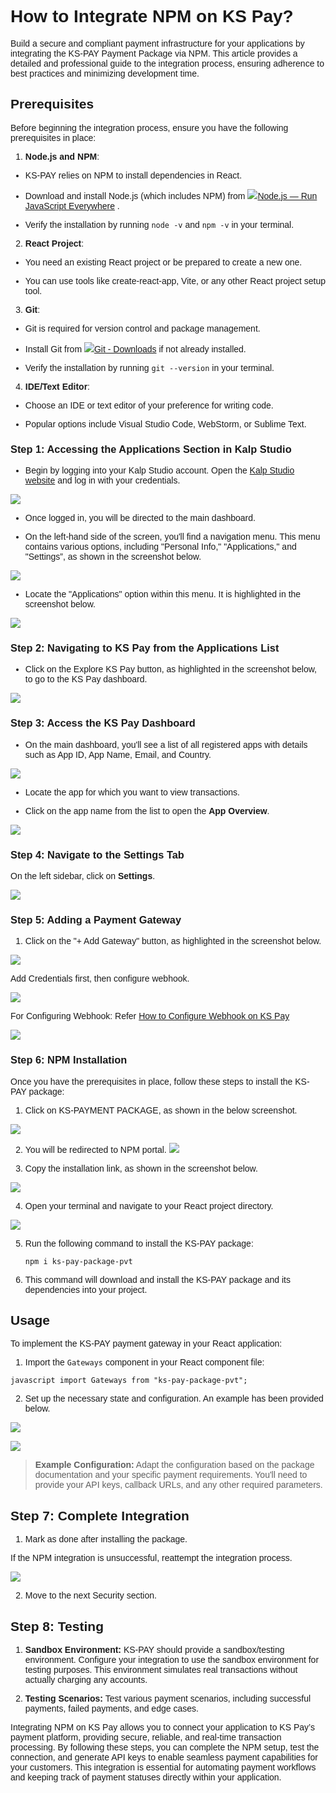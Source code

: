 <style>  body { font-family: "Source Sans 3", sans-serif!important; }</style>
<link href="https://fonts.googleapis.com/css2?family=Source+Sans+3:ital,wght@0,200..900;1,200..900&display=swap" rel="stylesheet">    
<link rel="stylesheet" href="https://fonts.googleapis.com/icon?family=Material+Icons">

# **How to Integrate NPM on KS Pay?**

Build a secure and compliant payment infrastructure for your applications by integrating the KS-PAY Payment Package via NPM. This article provides a detailed and professional guide to the integration process, ensuring adherence to best practices and minimizing development time.

## Prerequisites

Before beginning the integration process, ensure you have the following prerequisites in place:

1.  **Node.js and NPM**:
    

-   KS-PAY relies on NPM to install dependencies in React.
    
-   Download and install Node.js (which includes NPM) from [![](https://nodejs.org/static/images/favicons/favicon.png)Node.js — Run JavaScript Everywhere](https://nodejs.org/en) .
    
-   Verify the installation by running `node -v` and `npm -v` in your terminal.
    

2.  **React Project**:
    

-   You need an existing React project or be prepared to create a new one.
    
-   You can use tools like create-react-app, Vite, or any other React project setup tool.
    

3.  **Git**:
    

-   Git is required for version control and package management.
    
-   Install Git from [![](https://git-scm.com/favicon.ico)Git - Downloads](https://git-scm.com/downloads) if not already installed.
    
-   Verify the installation by running `git --version` in your terminal.
    

4.  **IDE/Text Editor**:
    

-   Choose an IDE or text editor of your preference for writing code.
    
-   Popular options include Visual Studio Code, WebStorm, or Sublime Text.
    

### **Step 1: Accessing the Applications Section in Kalp Studio**

-   Begin by logging into your Kalp Studio account. Open the [Kalp Studio website](https://accounts.kalp.studio/login?redirect_url=https://console.kalp.studio "https://accounts.kalp.studio/login?redirect_url=https://console.kalp.studio") and log in with your credentials.
    

![](https://docs-images-kalp-studio.s3.ap-south-1.amazonaws.com/Audit+2/New+folder/inpm1.png)

-   Once logged in, you will be directed to the main dashboard.
    
-   On the left-hand side of the screen, you'll find a navigation menu. This menu contains various options, including "Personal Info," "Applications," and "Settings”, as shown in the screenshot below.
    

![](https://docs-images-kalp-studio.s3.ap-south-1.amazonaws.com/Audit+2/New+folder/inpm2.png)

-   Locate the "Applications" option within this menu. It is highlighted in the screenshot below.
    

![](https://docs-images-kalp-studio.s3.ap-south-1.amazonaws.com/Audit+2/New+folder/inpm3.png)

### **Step 2: Navigating to KS Pay from the Applications List**

-   Click on the Explore KS Pay button, as highlighted in the screenshot below, to go to the KS Pay dashboard.
    

![](https://docs-images-kalp-studio.s3.ap-south-1.amazonaws.com/Audit+2/New+folder/inpm4.png)

### **Step 3: Access the KS Pay Dashboard**

-   On the main dashboard, you'll see a list of all registered apps with details such as App ID, App Name, Email, and Country.
    

![](https://docs-images-kalp-studio.s3.ap-south-1.amazonaws.com/Audit+2/New+folder/inpm5.png)

- Locate the app for which you want to view transactions. 

- Click on the app name from the list to open the **App Overview**.
    
![](https://docs-images-kalp-studio.s3.ap-south-1.amazonaws.com/Audit+2/configwebhook/wh6.png)
    

### **Step 4: Navigate to the Settings Tab**

On the left sidebar, click on **Settings**.

![](https://docs-images-kalp-studio.s3.ap-south-1.amazonaws.com/Audit+2/configwebhook/wh7.png)
    

### **Step 5: Adding a Payment Gateway**


1.  Click on the "+ Add Gateway" button, as highlighted in the screenshot below.

![](https://docs-images-kalp-studio.s3.ap-south-1.amazonaws.com/Audit+2/New+folder/inpm6.png) 

Add Credentials first, then configure webhook.

![](https://docs-images-kalp-studio.s3.ap-south-1.amazonaws.com/Audit+2/New+folder/inpm7.png)

For Configuring Webhook: Refer [How to Configure Webhook on KS Pay](https://docs.kalp.studio/Products/KS-Pay/How-to-Configure-Webhook-on-KS-Pay/)

![](https://docs-images-kalp-studio.s3.ap-south-1.amazonaws.com/Audit+2/New+folder/inpm8.png)

### **Step 6: NPM Installation**

Once you have the prerequisites in place, follow these steps to install the KS-PAY package:

1. Click on KS-PAYMENT PACKAGE, as shown in the below screenshot.

![](https://docs-images-kalp-studio.s3.ap-south-1.amazonaws.com/Audit+2/New+folder/inpm9.png)

2. You will be redirected to NPM portal.
![](https://docs-images-kalp-studio.s3.ap-south-1.amazonaws.com/Audit+2/New+folder/inpm10.png)

3. Copy the installation link, as shown in the screenshot below.

![](https://docs-images-kalp-studio.s3.ap-south-1.amazonaws.com/Audit+2/New+folder/inpm11.png)

4.  Open your terminal and navigate to your React project directory.

![](https://docs-images-kalp-studio.s3.ap-south-1.amazonaws.com/Audit+2/New+folder/inpm12.png)

5.  Run the following command to install the KS-PAY package:
    
    `npm i ks-pay-package-pvt`
    
6.  This command will download and install the KS-PAY package and its dependencies into your project.
    

## **Usage**

To implement the KS-PAY payment gateway in your React application:

1.  Import the `Gateways` component in your React component file:
    

`javascript import Gateways from "ks-pay-package-pvt";`

2.  Set up the necessary state and configuration. An example has been provided below.
    

![](https://docs-images-kalp-studio.s3.ap-south-1.amazonaws.com/Audit+2/New+folder/inpm13.png)

![](https://docs-images-kalp-studio.s3.ap-south-1.amazonaws.com/Audit+2/New+folder/inpm14.png)

> **Example Configuration:** Adapt the configuration based on the package documentation and your specific payment requirements. You'll need to provide your API keys, callback URLs, and any other required parameters.
    

## **Step 7: Complete Integration**

1.  Mark as done after installing the package.
    

If the NPM integration is unsuccessful, reattempt the integration process.

![](https://docs-images-kalp-studio.s3.ap-south-1.amazonaws.com/Audit+2/New+folder/inpm15.png)

2.  Move to the next Security section.
    

## **Step 8: Testing**

1.  **Sandbox Environment:** KS-PAY should provide a sandbox/testing environment. Configure your integration to use the sandbox environment for testing purposes. This environment simulates real transactions without actually charging any accounts.
    
2.  **Testing Scenarios:** Test various payment scenarios, including successful payments, failed payments, and edge cases.
    

Integrating NPM on KS Pay allows you to connect your application to KS Pay’s payment platform, providing secure, reliable, and real-time transaction processing. By following these steps, you can complete the NPM setup, test the connection, and generate API keys to enable seamless payment capabilities for your customers. This integration is essential for automating payment workflows and keeping track of payment statuses directly within your application.